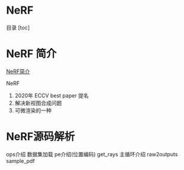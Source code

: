 # NeRF

目录
[toc]

# NeRF 简介

[NeRF简介](https://www.bilibili.com/video/BV1Qd4y1r7ZX/)

NeRF
1. 2020年 ECCV best paper 提名
2. 解决新视图合成问题
3. 可微渲染的一种




# NeRF源码解析

ops介绍
数据集加载
pe介绍(位置编码)
get_rays
主循环介绍
raw2outputs
sample_pdf

 

